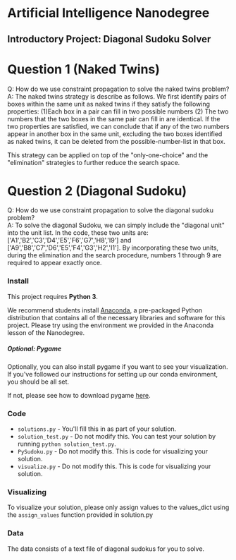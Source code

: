 # Artificial Intelligence Nanodegree
## Introductory Project: Diagonal Sudoku Solver

# Question 1 (Naked Twins)
Q: How do we use constraint propagation to solve the naked twins problem?  
A: The naked twins strategy is describe as follows. We first identify pairs of boxes within the same unit as naked twins if they satisfy the following properties: (1)Each box in a pair can fill in two possible numbers (2) The two numbers that the two boxes in the same pair can fill in are identical. If the two properties are satisfied, we can conclude that if any of the two numbers appear in another box in the same unit, excluding the two boxes identified as naked twins, it can be deleted from the possible-number-list in that box.

This strategy can be applied on top of the "only-one-choice" and the "elimination" strategies to further reduce the search space.

# Question 2 (Diagonal Sudoku)
Q: How do we use constraint propagation to solve the diagonal sudoku problem?  
A: To solve the diagonal Sudoku, we can simply include the "diagonal unit" into the unit list. In the code, these two units are: ['A1','B2','C3','D4','E5','F6','G7','H8','I9'] and ['A9','B8','C7','D6','E5','F4','G3','H2','I1']. By incorporating these two units, during the elimination and the search procedure, numbers 1 through 9 are required to appear exactly once.

### Install

This project requires **Python 3**.

We recommend students install [Anaconda](https://www.continuum.io/downloads), a pre-packaged Python distribution that contains all of the necessary libraries and software for this project. 
Please try using the environment we provided in the Anaconda lesson of the Nanodegree.

##### Optional: Pygame

Optionally, you can also install pygame if you want to see your visualization. If you've followed our instructions for setting up our conda environment, you should be all set.

If not, please see how to download pygame [here](http://www.pygame.org/download.shtml).

### Code

* `solutions.py` - You'll fill this in as part of your solution.
* `solution_test.py` - Do not modify this. You can test your solution by running `python solution_test.py`.
* `PySudoku.py` - Do not modify this. This is code for visualizing your solution.
* `visualize.py` - Do not modify this. This is code for visualizing your solution.

### Visualizing

To visualize your solution, please only assign values to the values_dict using the ```assign_values``` function provided in solution.py

### Data

The data consists of a text file of diagonal sudokus for you to solve.